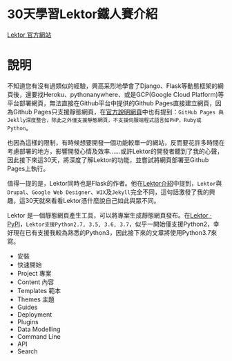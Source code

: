 # 30天學習Lektor鐵人賽介紹

[Lektor 官方網站](https://www.getlektor.com/)

# 說明

不知道您有沒有過類似的經驗，興高采烈地學會了Django、Flask等動態框架的網頁後，還要找Heroku、pythonanywhere、或是GCP\(Google Cloud Platform\)等平台部署網頁，無法直接在Github平台中提供的Github Pages直接建立網頁，因為Github Pages只支援靜態網頁，在[官方說明網頁](https://help.github.com/en/articles/what-is-github-pages)中也有提到：`GitHub Pages 與Jeklly深度整合，除此之外僅支援靜態網頁，不支援伺服端程式語言如PHP，Ruby或Python`。

也因為這樣的限制，有時候想要開發一個功能較單一的網站，反而要花許多時間在考慮部署的地方，影響開發心情及效率......或許Lektor的開發者聽到了我的心聲，因此接下來這30天，將深度了解Lektor的功能，並嘗試將網頁部署至Github Pages上執行。

值得一提的是，Lektor同時也是Flask的作者。他在[Lektor介紹](https://www.getlektor.com/docs/what/)中提到，`Lektor`與`Drupal`、`Google Web Designer`、`WIX`及`Jekyll`完全不同，這句話激發了我的興趣，這30天就來看看Lektor憑什麼說自己如此與眾不同。

Lektor 是一個靜態網頁產生工具，可以將專案生成靜態網頁發布。在[Lektor · PyPI](https://pypi.org/project/Lektor/)，`Lektor支援Python2.7, 3.5, 3.6, 3.7`，似乎一開始僅支援Python2，幸好現在已有支援我較為熟悉的Python3，因此接下來的文章將使用Python3.7來寫。

* 安裝
* 快速開始
* Project 專案
* Content 內容
* Templates 範本
* Themes 主題
* Guides
* Deployment
* Plugins
* Data Modelling
* Command Line
* API
* Search



